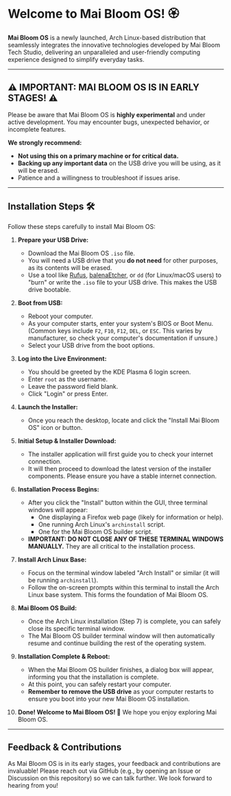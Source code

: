 # Welcome to Mai Bloom OS! 🏵

**Mai Bloom OS** is a newly launched, Arch Linux-based distribution that seamlessly integrates the innovative technologies developed by Mai Bloom Tech Studio, delivering an unparalleled and user-friendly computing experience designed to simplify everyday tasks. 

---

## ⚠️ IMPORTANT: MAI BLOOM OS IS IN EARLY STAGES! ⚠️

Please be aware that Mai Bloom OS is **highly experimental** and under active development. You may encounter bugs, unexpected behavior, or incomplete features.

**We strongly recommend:**

* **Not using this on a primary machine or for critical data.**
* **Backing up any important data** on the USB drive you will be using, as it will be erased.
* Patience and a willingness to troubleshoot if issues arise.

---

## Installation Steps 🛠️

Follow these steps carefully to install Mai Bloom OS:

1.  **Prepare your USB Drive:**
    * Download the Mai Bloom OS `.iso` file.
    * You will need a USB drive that you **do not need** for other purposes, as its contents will be erased.
    * Use a tool like [Rufus](https://rufus.ie/), [balenaEtcher](https://www.balena.io/etcher/), or `dd` (for Linux/macOS users) to "burn" or write the `.iso` file to your USB drive. This makes the USB drive bootable.

2.  **Boot from USB:**
    * Reboot your computer.
    * As your computer starts, enter your system's BIOS or Boot Menu. (Common keys include `F2`, `F10`, `F12`, `DEL`, or `ESC`. This varies by manufacturer, so check your computer's documentation if unsure.)
    * Select your USB drive from the boot options.

3.  **Log into the Live Environment:**
    * You should be greeted by the KDE Plasma 6 login screen.
    * Enter `root` as the username.
    * Leave the password field blank.
    * Click "Login" or press Enter.

4.  **Launch the Installer:**
    * Once you reach the desktop, locate and click the "Install Mai Bloom OS" icon or button.

5.  **Initial Setup & Installer Download:**
    * The installer application will first guide you to check your internet connection.
    * It will then proceed to download the latest version of the installer components. Please ensure you have a stable internet connection.

6.  **Installation Process Begins:**
    * After you click the "Install" button within the GUI, three terminal windows will appear:
        * One displaying a Firefox web page (likely for information or help).
        * One running Arch Linux's `archinstall` script.
        * One for the Mai Bloom OS builder script.
    * **IMPORTANT: DO NOT CLOSE ANY OF THESE TERMINAL WINDOWS MANUALLY.** They are all critical to the installation process.

7.  **Install Arch Linux Base:**
    * Focus on the terminal window labeled "Arch Install" or similar (it will be running `archinstall`).
    * Follow the on-screen prompts within this terminal to install the Arch Linux base system. This forms the foundation of Mai Bloom OS.

8.  **Mai Bloom OS Build:**
    * Once the Arch Linux installation (Step 7) is complete, you can safely close its specific terminal window.
    * The Mai Bloom OS builder terminal window will then automatically resume and continue building the rest of the operating system.

9.  **Installation Complete & Reboot:**
    * When the Mai Bloom OS builder finishes, a dialog box will appear, informing you that the installation is complete.
    * At this point, you can safely restart your computer.
    * **Remember to remove the USB drive** as your computer restarts to ensure you boot into your new Mai Bloom OS installation.

10. **Done! Welcome to Mai Bloom OS! 🎉**
    We hope you enjoy exploring Mai Bloom OS.

---

## Feedback & Contributions

As Mai Bloom OS is in its early stages, your feedback and contributions are invaluable! Please reach out via GitHub (e.g., by opening an Issue or Discussion on this repository) so we can talk further. We look forward to hearing from you!